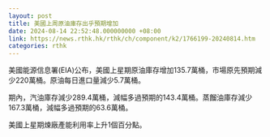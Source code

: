 ```yaml
---
layout: post
title: 美國上周原油庫存出乎預期增加
date: 2024-08-14 22:52:48.000000000 +08:00
link: https://news.rthk.hk/rthk/ch/component/k2/1766199-20240814.htm
categories: rthk
---
```


美國能源信息署(EIA)公布，美國上星期原油庫存增加135.7萬桶，市場原先預期減少220萬桶。原油每日進口量減少5.7萬桶。

期內，汽油庫存減少289.4萬桶，減幅多過預期的143.4萬桶。蒸餾油庫存減少167.3萬桶，減幅多過預期的63.6萬桶。

美國上星期煉廠產能利用率上升1個百分點。
